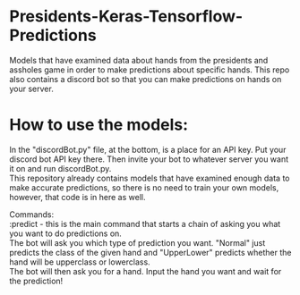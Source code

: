# Presidents-Keras-Tensorflow-Predictions
Models that have examined data about hands from the presidents and assholes game in order to make predictions about specific hands. This repo also contains a discord bot so that you can make predictions on hands on your server.

# How to use the models:
In the "discordBot.py" file, at the bottom, is a place for an API key. Put your discord bot API key there. Then invite your bot to whatever server you want it on and run discordBot.py.
\
This repository already contains models that have examined enough data to make accurate predictions, so there is no need to train your own models, however, that code is in here as well.

Commands:
\
:predict - this is the main command that starts a chain of asking you what you want to do predictions on.
\
The bot will ask you which type of prediction you want. "Normal" just predicts the class of the given hand and "UpperLower" predicts whether the hand will be upperclass or lowerclass.
\
The bot will then ask you for a hand. Input the hand you want and wait for the prediction!
